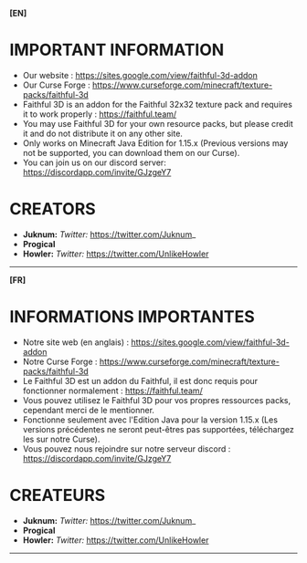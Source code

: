 **[EN]**

# IMPORTANT INFORMATION
      
- Our website : https://sites.google.com/view/faithful-3d-addon
- Our Curse Forge : https://www.curseforge.com/minecraft/texture-packs/faithful-3d
- Faithful 3D is an addon for the Faithful 32x32 texture pack and requires it to work properly : https://faithful.team/
- You may use Faithful 3D for your own resource packs, but please credit it and do not distribute it on any other site.
- Only works on Minecraft Java Edition for 1.15.x (Previous versions may not be supported, you can download them on our Curse).
- You can join us on our discord server: https://discordapp.com/invite/GJzgeY7 

# CREATORS

- **Juknum:** *Twitter:* https://twitter.com/Juknum_
- **Progical**
- **Howler:** *Twitter:* https://twitter.com/UnlikeHowler

______________________________________________________________________________________________________________

**[FR]**

# INFORMATIONS IMPORTANTES 

- Notre site web (en anglais) : https://sites.google.com/view/faithful-3d-addon
- Notre Curse Forge : https://www.curseforge.com/minecraft/texture-packs/faithful-3d
- Le Faithful 3D est un addon du Faithful, il est donc requis pour fonctionner normalement : https://faithful.team/
- Vous pouvez utilisez le Faithful 3D pour vos propres ressources packs, cependant merci de le mentionner.
- Fonctionne seulement avec l'Edition Java pour la version 1.15.x (Les versions précédentes ne seront peut-êtres pas supportées, téléchargez les sur notre Curse).
- Vous pouvez nous rejoindre sur notre serveur discord : https://discordapp.com/invite/GJzgeY7

# CREATEURS

- **Juknum:** *Twitter:* https://twitter.com/Juknum_
- **Progical**
- **Howler:** *Twitter:* https://twitter.com/UnlikeHowler

______________________________________________________________________________________________________________
